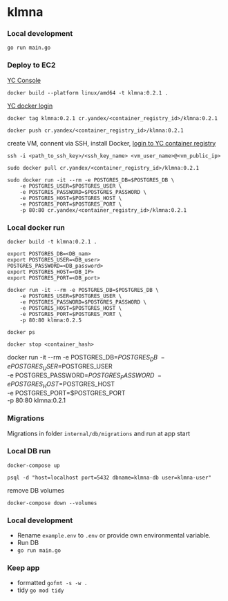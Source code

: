 # klmna

### Local development

```
go run main.go
```

### Deploy to EC2

[YC Console](https://console.yandex.cloud)

```
docker build --platform linux/amd64 -t klmna:0.2.1 .
```

[YC docker login](https://yandex.cloud/ru/docs/container-registry/operations/authentication)

```
docker tag klmna:0.2.1 cr.yandex/<container_registry_id>/klmna:0.2.1

docker push cr.yandex/<container_registry_id>/klmna:0.2.1
```

create VM, connent via SSH, install Docker, [login to YC container registry](https://yandex.cloud/ru/docs/container-registry/tutorials/run-docker-on-vm/console#run)

```
ssh -i <path_to_ssh_key>/<ssh_key_name> <vm_user_name>@<vm_public_ip>

sudo docker pull cr.yandex/<container_registry_id>/klmna:0.2.1

sudo docker run -it --rm -e POSTGRES_DB=$POSTGRES_DB \
    -e POSTGRES_USER=$POSTGRES_USER \
    -e POSTGRES_PASSWORD=$POSTGRES_PASSWORD \
    -e POSTGRES_HOST=$POSTGRES_HOST \
    -e POSTGRES_PORT=$POSTGRES_PORT \
    -p 80:80 cr.yandex/<container_registry_id>/klmna:0.2.1
```

### Local docker run


```
docker build -t klmna:0.2.1 .

export POSTGRES_DB=<DB_nam>
export POSTGRES_USER=<DB_user>
POSTGRES_PASSWORD=<DB_password>
export POSTGRES_HOST=<DB_IP>
export POSTGRES_PORT=<DB_port>

docker run -it --rm -e POSTGRES_DB=$POSTGRES_DB \
    -e POSTGRES_USER=$POSTGRES_USER \
    -e POSTGRES_PASSWORD=$POSTGRES_PASSWORD \
    -e POSTGRES_HOST=$POSTGRES_HOST \
    -e POSTGRES_PORT=$POSTGRES_PORT \
    -p 80:80 klmna:0.2.5

docker ps

docker stop <container_hash>
```

docker run -it --rm -e POSTGRES_DB=$POSTGRES_DB \
    -e POSTGRES_USER=$POSTGRES_USER \
    -e POSTGRES_PASSWORD=$POSTGRES_PASSWORD \
    -e POSTGRES_HOST=$POSTGRES_HOST \
    -e POSTGRES_PORT=$POSTGRES_PORT \
    -p 80:80 klmna:0.2.1

### Migrations

Migrations in folder `internal/db/migrations` and run at app start

### Local DB run

```
docker-compose up

psql -d "host=localhost port=5432 dbname=klmna-db user=klmna-user"
```

remove DB volumes

```
docker-compose down --volumes
```

### Local development

- Rename `example.env` to `.env` or provide own environmental variable.
- Run DB
- `go run main.go`

### Keep app

- formatted `gofmt -s -w .`
- tidy `go mod tidy`
